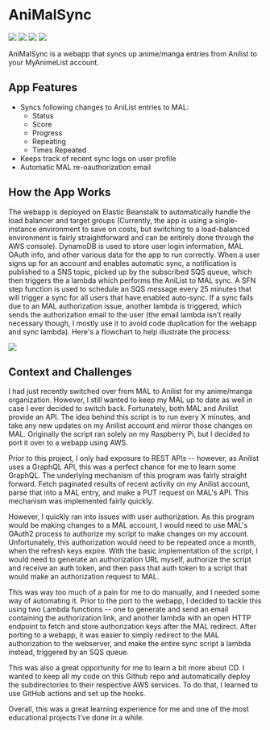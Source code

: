 # AniMalSync
[![](https://img.shields.io/badge/Cloud-aws-%23ff9900?logo=amazonaws)](https://aws.amazon.com/)
[![](https://img.shields.io/badge/API-Anilist-%2300a8ff?logo=Anilist)](https://anilist.gitbook.io/anilist-apiv2-docs/)
[![](https://img.shields.io/badge/API-MAL-%232e51a2?logo=MyAnimeList)](https://myanimelist.net/apiconfig/references/api/v2)
[![](https://img.shields.io/badge/license-MIT-informational)](https://github.com/defCoding/anilist-to-mal-sync/blob/master/LICENSE)

AniMalSync is a webapp that syncs up anime/manga entries from Anilist to your MyAnimeList account.

## App Features
- Syncs following changes to AniList entries to MAL:
    - Status
    - Score
    - Progress
    - Repeating
    - Times Repeated
- Keeps track of recent sync logs on user profile
- Automatic MAL re-oauthorization email

## How the App Works
The webapp is deployed on Elastic Beanstalk to automatically handle the load balancer and target groups (Currently, the app is using a single-instance environment to save on costs, but switching to a load-balanced environment is fairly straightforward and can be entirely done through the AWS console). DynamoDB is used to store user login information, MAL OAuth info, and other various data for the app to run correctly. When a user signs up for an account and enables automatic sync, a notification is published to a SNS topic, picked up by the subscribed SQS queue, which then triggers the a lambda which performs the AniList to MAL sync. A SFN step function is used to schedule an SQS message every 25 minutes that will trigger a sync for all users that have enabled auto-sync. If a sync fails due to an MAL authorization issue, another lambda is triggered, which sends the authorization email to the user (the email lambda isn't really necessary though, I mostly use it to avoid code duplication for the webapp and sync lambda). Here's a flowchart to help illustrate the process:

![](/aws_flowchart.png)


## Context and Challenges
I had just recently switched over from MAL to Anilist for my anime/manga organization. However, I still wanted to keep my MAL up to date as well in case I ever decided to switch back. Fortunately, both MAL and Anilist provide an API. The idea behind this script is to run every X minutes, and take any new updates on my Anilist account and mirror those changes on MAL. Originally the script ran solely on my Raspberry Pi, but I decided to port it over to a webapp using AWS.

Prior to this project, I only had exposure to REST APIs -- however, as Anilist uses a GraphQL API, this was a perfect chance for me to learn some GraphQL. The underlying mechanism of this program was fairly straight forward. Fetch paginated results of recent activity on my Anilist account, parse that into a MAL entry, and make a PUT request on MAL's API. This mechanism was implemented fairly quickly.

However, I quickly ran into issues with user authorization. As this program would be making changes to a MAL account, I would need to use MAL's OAuth2 process to authorize my script to make changes on my account. Unfortunately, this authorization would need to be repeated once a month, when the refresh keys expire. With the basic implementation of the script, I would need to generate an authorization URL myself, authorize the script and receive an auth token, and then pass that auth token to a script that would make an authorization request to MAL.

This was way too much of a pain for me to do manually, and I needed some way of automating it. Prior to the port to the webapp, I decided to tackle this using two Lambda functions -- one to generate and send an email containing the authorization link, and another lambda with an open HTTP endpoint to fetch and store authorization keys after the MAL redirect. After porting to a webapp, it was easier to simply redirect to the MAL authorization to the webserver, and make the entire sync script a lambda instead, triggered by an SQS queue.

This was also a great opportunity for me to learn a bit more about CD. I wanted to keep all my code on this Github repo and automatically deploy the subdirectories to their respective AWS services. To do that, I learned to use GitHub actions and set up the hooks.

Overall, this was a great learning experience for me and one of the most educational projects I've done in a while.
